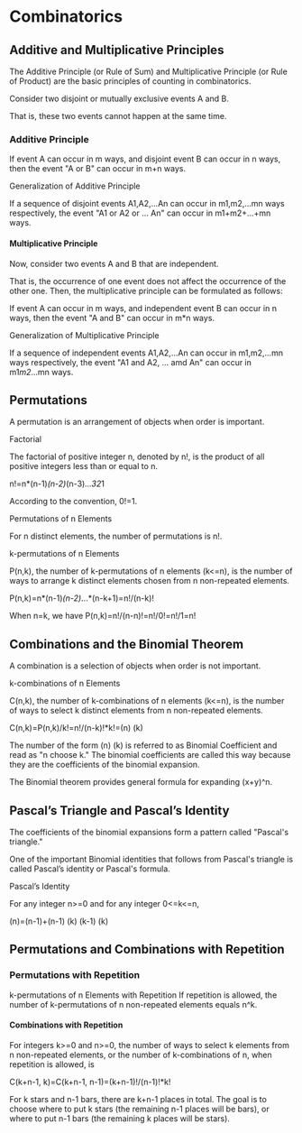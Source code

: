 # Combinatorics

## Additive and Multiplicative Principles

The Additive Principle (or Rule of Sum) and Multiplicative Principle (or Rule of
Product) are the basic principles of counting in combinatorics.

Consider two disjoint or mutually exclusive events A and B.

That is, these two events cannot happen at the same time.

### Additive Principle

If event A can occur in m ways, and disjoint event B can occur in n ways, then
the event "A or B" can occur in m+n ways.

Generalization of Additive Principle

If a sequence of disjoint events A1,A2,...An can occur in m1,m2,...mn ways
respectively, the event "A1 or A2 or ... An" can occur in m1+m2+...+mn ways.

#### Multiplicative Principle

Now, consider two events A and B that are independent.

That is, the occurrence of one event does not affect the occurrence of the other
one. Then, the multiplicative principle can be formulated as follows:

If event A can occur in m ways, and independent event B can occur in n ways, then
the event "A and B" can occur in m*n ways.

Generalization of Multiplicative Principle

If a sequence of independent events A1,A2,...An can occur in m1,m2,...mn ways
respectively, the event "A1 and A2, ... amd An" can occur in m1*m2*...mn ways.

## Permutations

A permutation is an arrangement of objects when order is important.

Factorial

The factorial of positive integer n, denoted by n!, is the product of all positive
integers less than or equal to n.

n!=n*(n-1)*(n-2)*(n-3)*...*3*2*1

According to the convention, 0!=1.

Permutations of n Elements

For n distinct elements, the number of permutations is n!.

k-permutations of n Elements

P(n,k), the number of k-permutations of n elements (k<=n), is the number of ways
to arrange k distinct elements chosen from n non-repeated elements.

P(n,k)=n*(n-1)*(n-2)*...*(n-k+1)=n!/(n-k)!

When n=k, we have P(n,k)=n!/(n-n)!=n!/0!=n!/1=n!

## Combinations and the Binomial Theorem

A combination is a selection of objects when order is not important.

k-combinations of n Elements

C(n,k), the number of k-combinations of n elements (k<=n), is the number of ways
to select k distinct elements from n non-repeated elements.

C(n,k)=P(n,k)/k!=n!/(n-k)!*k!=(n)
                              (k)

The number of the form (n)
                       (k) is referred to as Binomial Coefficient and read as
"n choose k." The binomial coefficients are called this way because they are the
coefficients of the binomial expansion.

The Binomial theorem provides general formula for expanding (x+y)^n.

## Pascal’s Triangle and Pascal’s Identity

The coefficients of the binomial expansions form a pattern called "Pascal's triangle."

One of the important Binomial identities that follows from Pascal's triangle is
called Pascal’s identity or Pascal's formula.

Pascal’s Identity

For any integer n>=0 and for any integer 0<=k<=n,

(n)=(n-1)+(n-1)
(k) (k-1) (k)

## Permutations and Combinations with Repetition

### Permutations with Repetition

k-permutations of n Elements with Repetition
If repetition is allowed, the number of k-permutations of n non-repeated elements
equals n^k.

#### Combinations with Repetition

For integers k>=0 and n>=0, the number of ways to select k elements from n non-repeated
elements, or the number of k-combinations of n, when repetition is allowed, is

C(k+n-1, k)=C(k+n-1, n-1)=(k+n-1)!/(n-1)!*k!

For k stars and  n-1 bars, there are k+n-1 places in total. The goal is to choose
where to put k stars (the remaining n-1 places will be bars), or where to put n-1
bars (the remaining k places will be stars).

